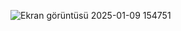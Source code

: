![Ekran görüntüsü 2025-01-09 154751](https://github.com/user-attachments/assets/8f869cbf-2e34-444c-90e0-dc7e2c7d5be9)
